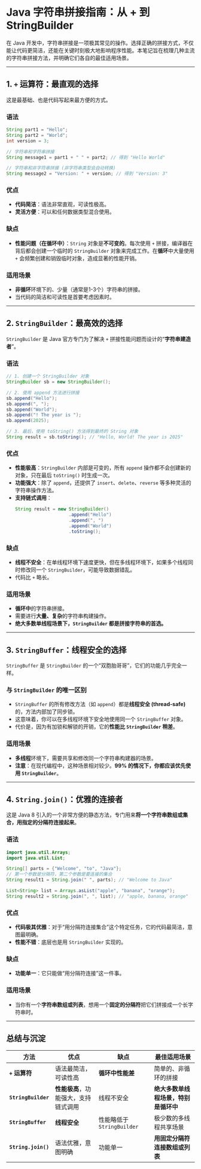 # Java 字符串拼接指南：从 + 到 StringBuilder

在 Java 开发中，字符串拼接是一项极其常见的操作。选择正确的拼接方式，不仅能让代码更简洁，还能在关键时刻极大地影响程序性能。本笔记旨在梳理几种主流的字符串拼接方法，并明确它们各自的最佳适用场景。

---

## 1. `+` 运算符：最直观的选择

这是最基础、也是代码写起来最方便的方式。

### 语法
```java
String part1 = "Hello";
String part2 = "World";
int version = 3;

// 字符串和字符串拼接
String message1 = part1 + " " + part2; // 得到 "Hello World"

// 字符串和非字符串拼接 (非字符串类型会自动转换)
String message2 = "Version: " + version; // 得到 "Version: 3"
````

### 优点

  - **代码简洁**：语法非常直观，可读性极高。
  - **灵活方便**：可以和任何数据类型混合使用。

### 缺点

  - **性能问题（在循环中）**：`String` 对象是**不可变的**。每次使用 `+` 拼接，编译器在背后都会创建一个临时的 `StringBuilder` 对象来完成工作。在**循环**中大量使用 `+` 会频繁创建和销毁临时对象，造成显著的性能开销。

### 适用场景

  - **非循环**环境下的、少量（通常是1-3个）字符串的拼接。
  - 当代码的简洁和可读性是首要考虑因素时。

-----

## 2\. `StringBuilder`：最高效的选择

`StringBuilder` 是 Java 官方专门为了解决 `+` 拼接性能问题而设计的“**字符串建造者**”。

### 语法

```java
// 1. 创建一个 StringBuilder 对象
StringBuilder sb = new StringBuilder();

// 2. 使用 append 方法进行拼接
sb.append("Hello");
sb.append(", ");
sb.append("World");
sb.append("! The year is ");
sb.append(2025);

// 3. 最后，使用 toString() 方法得到最终的 String 对象
String result = sb.toString(); // "Hello, World! The year is 2025"
```

### 优点

  - **性能极高**：`StringBuilder` 内部是可变的，所有 `append` 操作都不会创建新的对象，只在最后 `toString()` 时生成一次。
  - **功能强大**：除了 `append`，还提供了 `insert`、`delete`、`reverse` 等多种灵活的字符串操作方法。
  - **支持链式调用**：
    ```java
    String result = new StringBuilder()
                        .append("Hello")
                        .append(", ")
                        .append("World")
                        .toString();
    ```

### 缺点

  - **线程不安全**：在单线程环境下速度更快，但在多线程环境下，如果多个线程同时修改同一个 `StringBuilder`，可能导致数据错乱。
  - 代码比 `+` 略长。

### 适用场景

  - **循环中**的字符串拼接。
  - 需要进行**大量、复杂**的字符串构建操作。
  - **绝大多数单线程场景下，`StringBuilder` 都是拼接字符串的首选。**

-----

## 3\. `StringBuffer`：线程安全的选择

`StringBuffer` 是 `StringBuilder` 的一个“双胞胎哥哥”，它们的功能几乎完全一样。

### 与 `StringBuilder` 的唯一区别

  - `StringBuffer` 的所有修改方法（如 `append`）都是**线程安全 (thread-safe)** 的，方法内部加了同步锁。
  - 这意味着，你可以在多线程环境下安全地使用同一个 `StringBuffer` 对象。
  - 代价是，因为有加锁和解锁的开销，它的**性能比 `StringBuilder` 稍差**。

### 适用场景

  - **多线程**环境下，需要共享和修改同一个字符串构建器的场景。
  - **注意**：在现代编程中，这种场景相对较少。**99% 的情况下，你都应该优先使用 `StringBuilder`**。

-----

## 4\. `String.join()`：优雅的连接者

这是 Java 8 引入的一个非常方便的静态方法，专门用来**将一个字符串数组或集合，用指定的分隔符连接起来**。

### 语法

```java
import java.util.Arrays;
import java.util.List;

String[] parts = {"Welcome", "to", "Java"};
// 第一个参数是分隔符，第二个参数是要连接的集合
String result1 = String.join(" ", parts); // "Welcome to Java"

List<String> list = Arrays.asList("apple", "banana", "orange");
String result2 = String.join(", ", list); // "apple, banana, orange"
```

### 优点

  - **代码极其优雅**：对于“用分隔符连接集合”这个特定任务，它的代码最简洁，意图最明确。
  - **性能不错**：底层也是用 `StringBuilder` 实现的。

### 缺点

  - **功能单一**：它只能做“用分隔符连接”这一件事。

### 适用场景

  - 当你有一个**字符串数组或列表**，想用一个**固定的分隔符**把它们拼接成一个长字符串时。

-----

## 总结与沉淀

| 方法                | 优点                                   | 缺点                             | 最佳适用场景                               |
| ------------------- | -------------------------------------- | -------------------------------- | ------------------------------------------ |
| **`+` 运算符** | 语法最简洁，可读性高                   | **循环中性能差** | 简单的、非循环的拼接                       |
| **`StringBuilder`** | **性能极高**，功能强大，支持链式调用   | 线程不安全                         | **绝大多数单线程场景，特别是循环中** |
| **`StringBuffer`** | **线程安全** | 性能略低于 `StringBuilder`       | 极少数的多线程共享场景                     |
| **`String.join()`** | 语法优雅，意图明确                     | 功能单一                           | **用固定分隔符连接数组或列表** |

```
```
